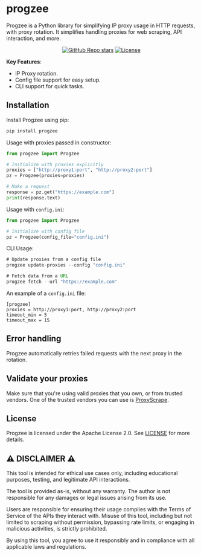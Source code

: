 # progzee
Progzee is a Python library for simplifying IP proxy usage in HTTP requests, with proxy rotation. It simplifies handling proxies for web scraping, API interaction, and more.

<div align="center">

[![GitHub Repo stars](https://img.shields.io/github/stars/kiselitza/progzee?style=for-the-badge&logo=github&logoColor=EFBF04&color=EFBF04)](https://star-history.com/#kiselitza/progzee)
[![License](https://img.shields.io/github/license/kiselitza/progzee?style=for-the-badge&logo=gitbook&link=https%3A%2F%2Fgithub.com%kiselitza%2Fprogzee%2Fblob%2Fmain%2FLICENSE)](/LICENSE)

</div>

**Key Features**:
- IP Proxy rotation.
- Config file support for easy setup.
- CLI support for quick tasks.

## Installation
Install Progzee using pip:

```bash
pip install progzee
```

Usage with proxies passed in constructor:
```python
from progzee import Progzee

# Initialize with proxies explicitly
proxies = ["http://proxy1:port", "http://proxy2:port"]
pz = Progzee(proxies=proxies)

# Make a request
response = pz.get("https://example.com")
print(response.text)
```
Usage with `config.ini`:
```python
from progzee import Progzee

# Initialize with config file
pz = Progzee(config_file="config.ini")
```

CLI Usage:
```java
# Update proxies from a config file
progzee update-proxies --config "config.ini"

# Fetch data from a URL
progzee fetch --url "https://example.com"
```

An example of a `config.ini` file:
```
[progzee]
proxies = http://proxy1:port, http://proxy2:port
timeout_min = 5
timeout_max = 15
```

## Error handling
Progzee automatically retries failed requests with the next proxy in the rotation.

## Validate your proxies
Make sure that you're using valid proxies that you own, or from trusted vendors. One of the trusted vendors you can use is [ProxyScrape](https://proxyscrape.com/?ref=yzczyjq).

## License
Progzee is licensed under the Apache License 2.0. See [LICENSE](LICENSE) for more details.

## ⚠️ DISCLAIMER ⚠️
This tool is intended for ethical use cases only, including educational purposes, testing, and legitimate API interactions.

The tool is provided as-is, without any warranty. The author is not responsible for any damages or legal issues arising from its use.

Users are responsible for ensuring their usage complies with the Terms of Service of the APIs they interact with. Misuse of this tool, including but not limited to scraping without permission, bypassing rate limits, or engaging in malicious activities, is strictly prohibited.

By using this tool, you agree to use it responsibly and in compliance with all applicable laws and regulations.
